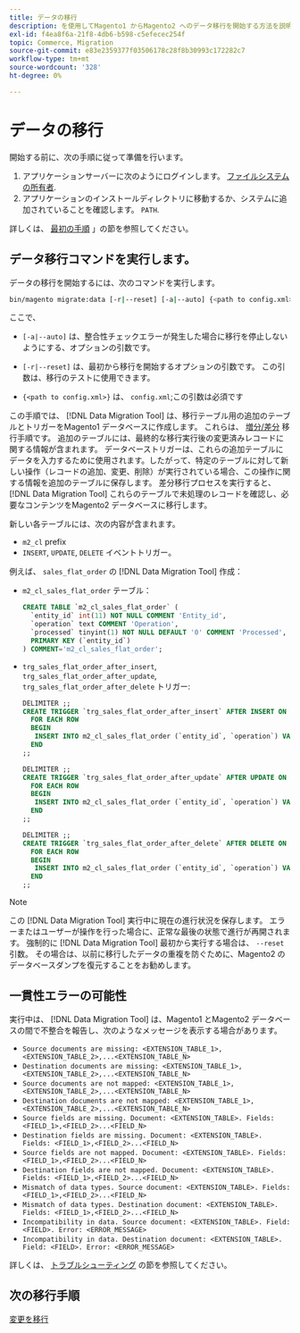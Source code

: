 ```yaml
---
title: データの移行
description: を使用してMagento1 からMagento2 へのデータ移行を開始する方法を説明します。 [!DNL Data Migration Tool].
exl-id: f4ea8f6a-21f8-4db6-b598-c5efecec254f
topic: Commerce, Migration
source-git-commit: e83e2359377f03506178c28f8b30993c172282c7
workflow-type: tm+mt
source-wordcount: '328'
ht-degree: 0%

---
```


# データの移行

開始する前に、次の手順に従って準備を行います。

1. アプリケーションサーバーに次のようにログインします。 [ファイルシステムの所有者](../../../installation/prerequisites/file-system/overview.md).
1. アプリケーションのインストールディレクトリに移動するか、システムに追加されていることを確認します。 `PATH`.

詳しくは、 [最初の手順](overview.md#first-steps) 」の節を参照してください。

## データ移行コマンドを実行します。

データの移行を開始するには、次のコマンドを実行します。

```bash
bin/magento migrate:data [-r|--reset] [-a|--auto] {<path to config.xml>}
```

ここで、

* `[-a|--auto]` は、整合性チェックエラーが発生した場合に移行を停止しないようにする、オプションの引数です。

* `[-r|--reset]` は、最初から移行を開始するオプションの引数です。 この引数は、移行のテストに使用できます。

* `{<path to config.xml>}` は、 `config.xml`;この引数は必須です

この手順では、 [!DNL Data Migration Tool] は、移行テーブル用の追加のテーブルとトリガーをMagento1 データベースに作成します。 これらは、 [増分/差分](delta.md) 移行手順です。 追加のテーブルには、最終的な移行実行後の変更済みレコードに関する情報が含まれます。 データベーストリガーは、これらの追加テーブルにデータを入力するために使用されます。したがって、特定のテーブルに対して新しい操作（レコードの追加、変更、削除）が実行されている場合、この操作に関する情報を追加のテーブルに保存します。 差分移行プロセスを実行すると、 [!DNL Data Migration Tool] これらのテーブルで未処理のレコードを確認し、必要なコンテンツをMagento2 データベースに移行します。

新しい各テーブルには、次の内容が含まれます。

* `m2_cl` prefix
* `INSERT`, `UPDATE`, `DELETE` イベントトリガー。

例えば、 `sales_flat_order` の [!DNL Data Migration Tool] 作成：

* `m2_cl_sales_flat_order` テーブル：

  ```sql
  CREATE TABLE `m2_cl_sales_flat_order` (
    `entity_id` int(11) NOT NULL COMMENT 'Entity_id',
    `operation` text COMMENT 'Operation',
    `processed` tinyint(1) NOT NULL DEFAULT '0' COMMENT 'Processed',
    PRIMARY KEY (`entity_id`)
  ) COMMENT='m2_cl_sales_flat_order';
  ```

* `trg_sales_flat_order_after_insert`, `trg_sales_flat_order_after_update`, `trg_sales_flat_order_after_delete` トリガー:

  ```sql
  DELIMITER ;;
  CREATE TRIGGER `trg_sales_flat_order_after_insert` AFTER INSERT ON `sales_flat_order`
    FOR EACH ROW
    BEGIN
     INSERT INTO m2_cl_sales_flat_order (`entity_id`, `operation`) VALUES (NEW.entity_id, 'INSERT')ON DUPLICATE KEY UPDATE operation = 'INSERT';
    END
  ;;
  
  DELIMITER ;;
  CREATE TRIGGER `trg_sales_flat_order_after_update` AFTER UPDATE ON `sales_flat_order`
    FOR EACH ROW
    BEGIN
     INSERT INTO m2_cl_sales_flat_order (`entity_id`, `operation`) VALUES (NEW.entity_id, 'UPDATE') ON DUPLICATE KEY UPDATE operation = 'UPDATE';
    END
  ;;
  
  DELIMITER ;;
  CREATE TRIGGER `trg_sales_flat_order_after_delete` AFTER DELETE ON `sales_flat_order`
    FOR EACH ROW
    BEGIN
     INSERT INTO m2_cl_sales_flat_order (`entity_id`, `operation`) VALUES (OLD.entity_id, 'DELETE')ON DUPLICATE KEY UPDATE operation = 'DELETE';
    END
  ;;
  ```

>[!NOTE]
>
>この [!DNL Data Migration Tool] 実行中に現在の進行状況を保存します。 エラーまたはユーザーが操作を行った場合に、正常な最後の状態で進行が再開されます。 強制的に [!DNL Data Migration Tool] 最初から実行する場合は、 `--reset` 引数。 その場合は、以前に移行したデータの重複を防ぐために、Magento2 のデータベースダンプを復元することをお勧めします。


## 一貫性エラーの可能性

実行中は、 [!DNL Data Migration Tool] は、Magento1 とMagento2 データベースの間で不整合を報告し、次のようなメッセージを表示する場合があります。

* `Source documents are missing: <EXTENSION_TABLE_1>,<EXTENSION_TABLE_2>,...<EXTENSION_TABLE_N>`
* `Destination documents are missing: <EXTENSION_TABLE_1>,<EXTENSION_TABLE_2>,...<EXTENSION_TABLE_N>`
* `Source documents are not mapped: <EXTENSION_TABLE_1>,<EXTENSION_TABLE_2>,...<EXTENSION_TABLE_N>`
* `Destination documents are not mapped: <EXTENSION_TABLE_1>,<EXTENSION_TABLE_2>,...<EXTENSION_TABLE_N>`
* `Source fields are missing. Document: <EXTENSION_TABLE>. Fields: <FIELD_1>,<FIELD_2>...<FIELD_N>`
* `Destination fields are missing. Document: <EXTENSION_TABLE>. Fields: <FIELD_1>,<FIELD_2>...<FIELD_N>`
* `Source fields are not mapped. Document: <EXTENSION_TABLE>. Fields: <FIELD_1>,<FIELD_2>...<FIELD_N>`
* `Destination fields are not mapped. Document: <EXTENSION_TABLE>. Fields: <FIELD_1>,<FIELD_2>...<FIELD_N>`
* `Mismatch of data types. Source document: <EXTENSION_TABLE>. Fields: <FIELD_1>,<FIELD_2>...<FIELD_N>`
* `Mismatch of data types. Destination document: <EXTENSION_TABLE>. Fields: <FIELD_1>,<FIELD_2>...<FIELD_N>`
* `Incompatibility in data. Source document: <EXTENSION_TABLE>. Field: <FIELD>. Error: <ERROR_MESSAGE>`
* `Incompatibility in data. Destination document: <EXTENSION_TABLE>. Field: <FIELD>. Error: <ERROR_MESSAGE>`

詳しくは、 [トラブルシューティング](https://support.magento.com/hc/en-us/articles/360033020451) の節を参照してください。

## 次の移行手順

[変更を移行](delta.md)
